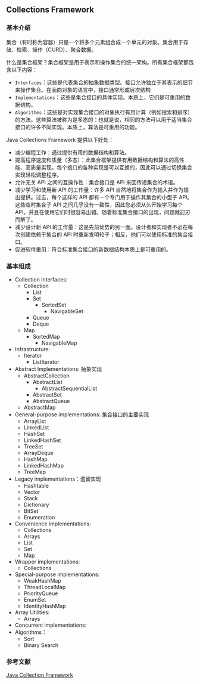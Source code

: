 ## Collections Framework

### 基本介绍

集合（有时称为容器）只是一个将多个元素组合成一个单元的对象。集合用于存储、检索、操作（CURD）、聚合数据。

什么是集合框架？集合框架是用于表示和操作集合的统一架构。所有集合框架都包含以下内容： 

* `Interfaces`：这些是代表集合的抽象数据类型。接口允许独立于其表示的细节来操作集合。在面向对象的语言中，接口通常形成层次结构
* `Implementations`：这些是集合接口的具体实现。本质上，它们是可重用的数据结构。
* `Algorithms`：这些是对实现集合接口的对象执行有用计算（例如搜索和排序）的方法。这些算法被称为是多态的：也就是说，相同的方法可以用于适当集合接口的许多不同实现。本质上，算法是可重用的功能。

Java Collections Framework 提供以下好处：

* 减少编程工作：通过提供有用的数据结构和算法。
* 提高程序速度和质量（多态）：此集合框架提供有用数据结构和算法的高性能、高质量实现。每个接口的各种实现是可以互换的，因此可以通过切换集合实现轻松调整程序。
* 允许无关 API 之间的互操作性：集合接口是 API 来回传递集合的术语。
* 减少学习和使用新 API 的工作量：许多 API 自然地将集合作为输入并作为输出提供。过去，每个这样的 API 都有一个专门用于操作其集合的小型子 API。这些临时集合子 API 之间几乎没有一致性，因此您必须从头开始学习每个 API，并且在使用它们时很容易出错。随着标准集合接口的出现，问题就迎刃而解了。
* 减少设计新 API 的工作量：这是先前优势的另一面。设计者和实现者不必在每次创建依赖于集合的 API 时重新发明轮子；相反，他们可以使用标准的集合接口。
* 促进软件重用：符合标准集合接口的新数据结构本质上是可重用的。

### 基本组成

* Collection Interfaces:
  * Collection
    * List
    * Set
      * SortedSet
        * NavigableSet
    * Queue
    * Deque
  * Map
    * SortedMap
      * NavigableMap
* Infrastructure:
  * Iterator
    * ListIterator
* Abstract Implementations: 抽象实现
  * AbstractCollection
    * AbstractList
      * AbstractSequentialList
    * AbstractSet
    * AbstractQueue
  * AbstractMap
* General-purpose implementations: 集合接口的主要实现
  * ArrayList
  * LinkedList
  * HashSet
  * LinkedHashSet
  * TreeSet
  * ArrayDeque
  * HashMap
  * LinkedHashMap
  * TreeMap
* Legacy implementations：遗留实现
  * Hashtable
  * Vector
  * Stack
  * Dictionary
  * BitSet
  * Enumeration
* Convenience implementations:
  * Collections
  * Arrays
  * List
  * Set
  * Map
* Wrapper implementations:
  * Collections
* Special-purpose implementations:
  * WeakHashMap
  * ThreadLocalMap
  * PriorityQueue
  * EnumSet
  * IdentityHashMap
* Array Utilities:
  * Arrays
* Concurrent implementations:
* Algorithms：
  * Sort
  * Binary Search

### 参考文献

[Java Collection Framework](https://docs.oracle.com/javase/8/docs/technotes/guides/collections/)


